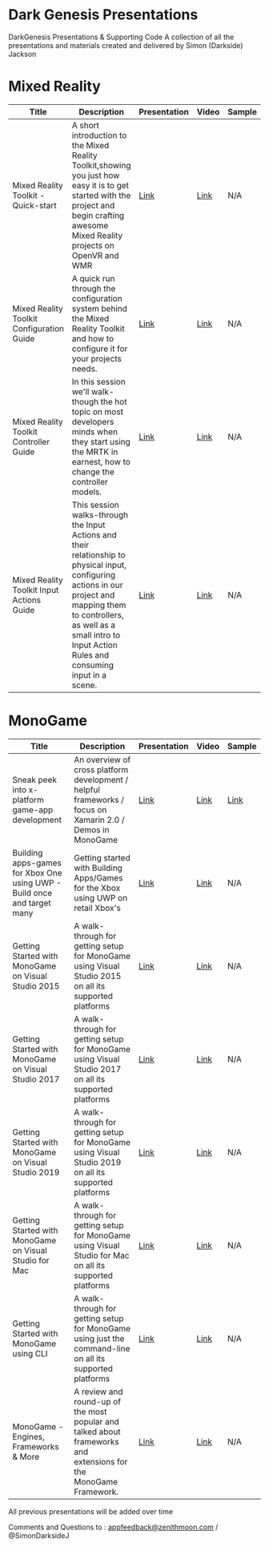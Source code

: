 Dark Genesis Presentations
========================

DarkGenesis Presentations &amp; Supporting Code
A collection of all the presentations and materials created and delivered by Simon (Darkside) Jackson

# Mixed Reality

Title | Description | Presentation | Video | Sample
---|---|---|---|---|
Mixed Reality Toolkit - Quick-start | A short introduction to the Mixed Reality Toolkit,showing you just how easy it is to get started with the project and begin crafting awesome Mixed Reality projects on OpenVR and WMR | [Link](https://www.slideshare.net/SimonJackson58/mixed-reality-toolkit-quickstart) | [Link](https://www.youtube.com/watch?v=-ODnfcv5Rzg) | N/A
Mixed Reality Toolkit Configuration Guide | A quick run through the configuration system behind the Mixed Reality Toolkit and how to configure it for your projects needs. | [Link](https://www.slideshare.net/SimonJackson58/mixed-reality-toolkit-introduction-to-configuration) | [Link](https://www.youtube.com/watch?v=B3hJC1CNM1o) | N/A
Mixed Reality Toolkit Controller Guide | In this session we'll walk-though the hot topic on most developers minds when they start using the MRTK in earnest, how to change the controller models. | [Link](https://www.slideshare.net/SimonJackson58/mixed-reality-toolkit-controller-model-replacement) | [Link](https://www.youtube.com/watch?v=F3e2lwqVPyc) | N/A
Mixed Reality Toolkit Input Actions Guide | This session walks-through the Input Actions and their relationship to physical input, configuring actions in our project and mapping them to controllers, as well as a small intro to Input Action Rules and consuming input in a scene. | [Link](https://www.slideshare.net/SimonJackson58/mixed-reality-toolkit-input-actions-guide) | [Link](https://www.youtube.com/watch?v=VLvCOJbF9h0) | N/A


# MonoGame

Title | Description | Presentation | Video | Sample
---|---|---|---|---|
Sneak peek into x-platform game-app development | An overview of cross platform development / helpful frameworks / focus on Xamarin 2.0 / Demos in MonoGame | [Link](/MonoGame/SneekPeekintoX-Plat/Sneak%20peek%20into%20x-platform%20game-app%20development.pptx?raw=true) | [Link](https://www.youtube.com/watch?v=WonVmlpPBuU) | [Link](MonoGame/SneekPeekintoX-Plat)
Building apps-games for Xbox One using UWP - Build once and target many | Getting started with Building Apps/Games for the Xbox using UWP on retail Xbox's | [Link](MonoGame/Building%20apps-games%20for%20Xbox%20One%20using%20UWP%20-%20Build%20once%20and%20target%20many.pptx?raw=true) | [Link](https://www.youtube.com/watch?v=AAMToCwPy8s) | N/A
Getting Started with MonoGame on Visual Studio 2015 | A walk-through for getting setup for MonoGame using Visual Studio 2015 on all its supported platforms | [Link](MonoGame/Getting%20Started%20with%20MonoGame%20on%20Visual%20Studio%202015.pptx?raw=true) | [Link](https://www.youtube.com/watch?v=GOV75PxGOiA) | N/A
Getting Started with MonoGame on Visual Studio 2017 | A walk-through for getting setup for MonoGame using Visual Studio 2017 on all its supported platforms | [Link](MonoGame/Getting%20Started%20with%20MonoGame%20on%20Visual%20Studio%202017.pptx?raw=true) | [Link](https://www.youtube.com/watch?v=zphaylhOrm0) | N/A
Getting Started with MonoGame on Visual Studio 2019 | A walk-through for getting setup for MonoGame using Visual Studio 2019 on all its supported platforms | [Link](MonoGame/Getting%20Started%20with%20MonoGame%20on%20Visual%20Studio%202019.pptx?raw=true) | [Link](https://www.youtube.com/watch?v=BahlvXQcJw4) | N/A
Getting Started with MonoGame on Visual Studio for Mac | A walk-through for getting setup for MonoGame using Visual Studio for Mac on all its supported platforms | [Link](MonoGame/Getting%20Started%20with%20MonoGame%20on%20Visual%20Studio%20for%20Mac.pptx?raw=true) | [Link](https://www.youtube.com/watch?v=Hxo9A0-qcVo) | N/A
Getting Started with MonoGame using CLI | A walk-through for getting setup for MonoGame using just the command-line on all its supported platforms | [Link](MonoGame/Getting%20Started%20with%20MonoGame%20using%20CLI.pptx?raw=true) | [Link](https://www.youtube.com/watch?v=MOcZriFLt7c) | N/A
MonoGame - Engines, Frameworks & More | A review and round-up of the most popular and talked about frameworks and extensions for the MonoGame Framework. | [Link](MonoGame/MonoGame%20ExtensionsEngines.pptx?raw=true) | [Link](https://www.youtube.com/watch?v=TFriP9z9qKQ) | N/A

All previous presentations will be added over time

Comments and Questions to : appfeedback@zenithmoon.com / @SimonDarksideJ
